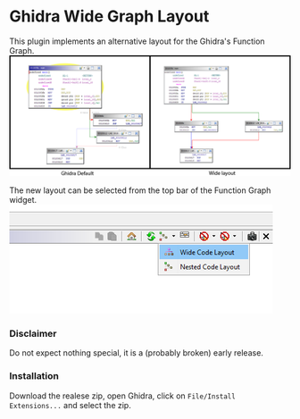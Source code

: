 # Ghidra Wide Graph Layout

This plugin implements an alternative layout for the Ghidra's Function Graph.
![](img/screen3.png)

The new layout can be selected from the top bar of the Function Graph widget.
![](img/screen2.png)

### Disclaimer
Do not expect nothing special, it is a (probably broken) early release.

### Installation
Download the realese zip, open Ghidra, click on `File/Install Extensions...` and select the zip.